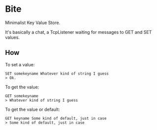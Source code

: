 # Bite

Minimalist Key Value Store.

It's basically a chat, a TcpListener waiting for messages to GET and SET values.

## How

To set a value:

    SET somekeyname Whatever kind of string I guess
    > Ok.

To get the value:

    GET somekeyname
    > Whatever kind of string I guess

To get the value or default:

    GET keyname Some kind of default, just in case
    > Some kind of default, just in case
